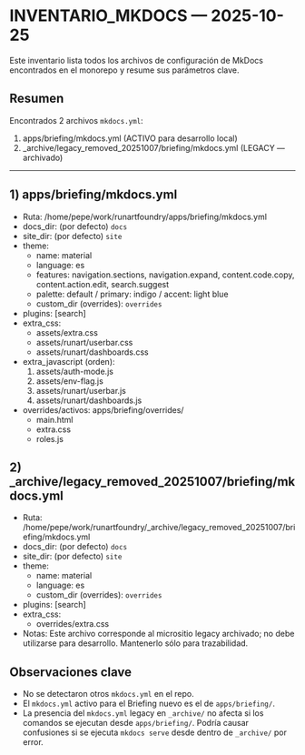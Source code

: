 # INVENTARIO_MKDOCS — 2025-10-25

Este inventario lista todos los archivos de configuración de MkDocs encontrados en el monorepo y resume sus parámetros clave.

## Resumen

Encontrados 2 archivos `mkdocs.yml`:

1. apps/briefing/mkdocs.yml (ACTIVO para desarrollo local)
2. _archive/legacy_removed_20251007/briefing/mkdocs.yml (LEGACY — archivado)

---

## 1) apps/briefing/mkdocs.yml
- Ruta: /home/pepe/work/runartfoundry/apps/briefing/mkdocs.yml
- docs_dir: (por defecto) `docs`
- site_dir: (por defecto) `site`
- theme:
  - name: material
  - language: es
  - features: navigation.sections, navigation.expand, content.code.copy, content.action.edit, search.suggest
  - palette: default / primary: indigo / accent: light blue
  - custom_dir (overrides): `overrides`
- plugins: [search]
- extra_css:
  - assets/extra.css
  - assets/runart/userbar.css
  - assets/runart/dashboards.css
- extra_javascript (orden):
  1) assets/auth-mode.js
  2) assets/env-flag.js
  3) assets/runart/userbar.js
  4) assets/runart/dashboards.js
- overrides/activos: apps/briefing/overrides/
  - main.html
  - extra.css
  - roles.js

## 2) _archive/legacy_removed_20251007/briefing/mkdocs.yml
- Ruta: /home/pepe/work/runartfoundry/_archive/legacy_removed_20251007/briefing/mkdocs.yml
- docs_dir: (por defecto) `docs`
- site_dir: (por defecto) `site`
- theme:
  - name: material
  - language: es
  - custom_dir (overrides): `overrides`
- plugins: [search]
- extra_css:
  - overrides/extra.css
- Notas: Este archivo corresponde al micrositio legacy archivado; no debe utilizarse para desarrollo. Mantenerlo sólo para trazabilidad.

## Observaciones clave
- No se detectaron otros `mkdocs.yml` en el repo.
- El `mkdocs.yml` activo para el Briefing nuevo es el de `apps/briefing/`.
- La presencia del `mkdocs.yml` legacy en `_archive/` no afecta si los comandos se ejecutan desde `apps/briefing/`. Podría causar confusiones si se ejecuta `mkdocs serve` desde dentro de `_archive/` por error.
